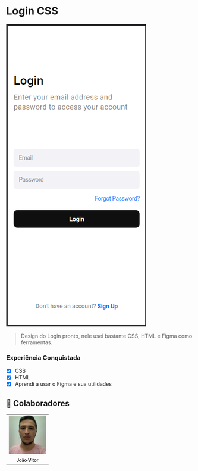 # Login CSS


<img src="./ASSETS/image login css 2.png" alt="image login">

> Design do Login pronto, nele usei bastante CSS, HTML e Figma como ferramentas.

### Experiência Conquistada 

- [x] CSS
- [x] HTML
- [x] Aprendi a usar o Figma e sua utilidades

## 🤝 Colaboradores

<table>
  <tr>
    <td align="center">
      <a href="https://github.com/dev-joao-dev">
        <img src="./ASSETS/imagem para desafio.jpg" width="100px;" alt="Foto do João Vitor"/><br>
        <sub>
          <b>João Vitor</b>
        </sub>
      </a>
    </td>
  </tr>
</table>
